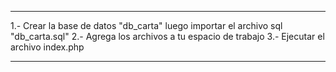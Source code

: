 *******************************************************************************************************************************
1.- Crear la base de datos "db_carta" luego importar el archivo sql "db_carta.sql"
2.- Agrega los archivos a tu espacio de trabajo
3.- Ejecutar el archivo index.php

*******************************************************************************************************************************
